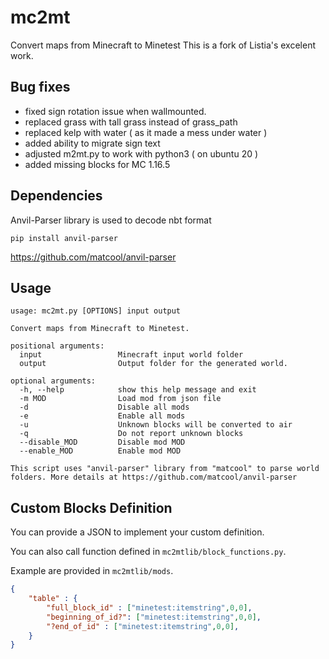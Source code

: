 # mc2mt
Convert maps from Minecraft to Minetest
This is a fork of Listia's excelent work.

## Bug fixes 

- fixed sign rotation issue when wallmounted.
- replaced grass with tall grass instead of grass_path
- replaced kelp with water ( as it made a mess under water )
- added ability to migrate sign text
- adjusted m2mt.py to work with python3 ( on ubuntu 20 )
- added missing blocks for MC 1.16.5

## Dependencies

Anvil-Parser library is used to decode nbt format 

`pip install anvil-parser` 

https://github.com/matcool/anvil-parser

## Usage

```
usage: mc2mt.py [OPTIONS] input output

Convert maps from Minecraft to Minetest.

positional arguments:
  input                 Minecraft input world folder
  output                Output folder for the generated world.

optional arguments:
  -h, --help            show this help message and exit
  -m MOD                Load mod from json file
  -d                    Disable all mods
  -e                    Enable all mods
  -u                    Unknown blocks will be converted to air
  -q                    Do not report unknown blocks
  --disable_MOD         Disable mod MOD
  --enable_MOD          Enable mod MOD

This script uses "anvil-parser" library from "matcool" to parse world folders. More details at https://github.com/matcool/anvil-parser
```

## Custom Blocks Definition

You can provide a JSON to implement your custom definition.

You can also call function defined in `mc2mtlib/block_functions.py`.

Example are provided in `mc2mtlib/mods`.

```json
{
    "table" : {
        "full_block_id" : ["minetest:itemstring",0,0],
        "beginning_of_id?": ["minetest:itemstring",0,0],
        "?end_of_id" : ["minetest:itemstring",0,0],
    }
}
```



